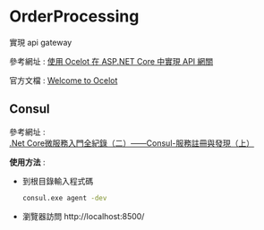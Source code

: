 # OrderProcessing
實現 api gateway

參考網址 : [使用 Ocelot 在 ASP.NET Core 中實現 API 網關](https://auth0.com/blog/implementing-api-gateway-in-aspnet-core-with-ocelot/#The-Order-Processing-Microservices-Based-Application) 

官方文檔 : [Welcome to Ocelot](https://ocelot.readthedocs.io/en/latest/)

## Consul

參考網址 : [.Net Core微服務入門全紀錄（二）——Consul-服務註冊與發現（上）](https://iter01.com/511114.html)

**使用方法** : 

* 到根目錄輸入程式碼

    ``` bash
    consul.exe agent -dev
    ```
* 瀏覽器訪問 http://localhost:8500/


